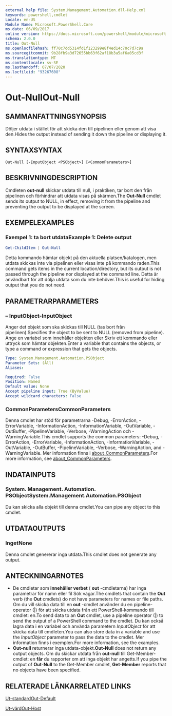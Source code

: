 ```yaml
---
external help file: System.Management.Automation.dll-Help.xml
keywords: powershell,cmdlet
Locale: en-US
Module Name: Microsoft.PowerShell.Core
ms.date: 06/09/2017
online version: https://docs.microsoft.com/powershell/module/microsoft.powershell.core/out-null?view=powershell-7.1&WT.mc_id=ps-gethelp
schema: 2.0.0
title: Out-Null
ms.openlocfilehash: ff70c7dd5314fd1f123299e8f4ed14c70c7d7c9a
ms.sourcegitcommit: 9b28fb9a3d72655bb63f62af18b3a5af6a05cd3f
ms.translationtype: MT
ms.contentlocale: sv-SE
ms.lasthandoff: 07/07/2020
ms.locfileid: "93267608"
---
```

# <span data-ttu-id="56bd0-103">Out-Null</span><span class="sxs-lookup"><span data-stu-id="56bd0-103">Out-Null</span></span>

## <span data-ttu-id="56bd0-104">SAMMANFATTNING</span><span class="sxs-lookup"><span data-stu-id="56bd0-104">SYNOPSIS</span></span>
<span data-ttu-id="56bd0-105">Döljer utdata i stället för att skicka den till pipelinen eller genom att visa den.</span><span class="sxs-lookup"><span data-stu-id="56bd0-105">Hides the output instead of sending it down the pipeline or displaying it.</span></span>

## <span data-ttu-id="56bd0-106">SYNTAX</span><span class="sxs-lookup"><span data-stu-id="56bd0-106">SYNTAX</span></span>

```
Out-Null [-InputObject <PSObject>] [<CommonParameters>]
```

## <span data-ttu-id="56bd0-107">BESKRIVNING</span><span class="sxs-lookup"><span data-stu-id="56bd0-107">DESCRIPTION</span></span>

<span data-ttu-id="56bd0-108">Cmdleten **out-null** skickar utdata till null, i praktiken, tar bort den från pipelinen och förhindrar att utdata visas på skärmen.</span><span class="sxs-lookup"><span data-stu-id="56bd0-108">The **Out-Null** cmdlet sends its output to NULL, in effect, removing it from the pipeline and preventing the output to be displayed at the screen.</span></span>

## <span data-ttu-id="56bd0-109">EXEMPEL</span><span class="sxs-lookup"><span data-stu-id="56bd0-109">EXAMPLES</span></span>

### <span data-ttu-id="56bd0-110">Exempel 1: ta bort utdata</span><span class="sxs-lookup"><span data-stu-id="56bd0-110">Example 1: Delete output</span></span>

```powershell
Get-ChildItem | Out-Null
```

<span data-ttu-id="56bd0-111">Detta kommando hämtar objekt på den aktuella platsen/katalogen, men utdata skickas inte via pipelinen eller visas inte på kommando raden.</span><span class="sxs-lookup"><span data-stu-id="56bd0-111">This command gets items in the current location/directory, but its output is not passed through the pipeline nor displayed at the command line.</span></span>
<span data-ttu-id="56bd0-112">Detta är användbart för att dölja utdata som du inte behöver.</span><span class="sxs-lookup"><span data-stu-id="56bd0-112">This is useful for hiding output that you do not need.</span></span>

## <span data-ttu-id="56bd0-113">PARAMETRAR</span><span class="sxs-lookup"><span data-stu-id="56bd0-113">PARAMETERS</span></span>

### <span data-ttu-id="56bd0-114">– InputObject</span><span class="sxs-lookup"><span data-stu-id="56bd0-114">-InputObject</span></span>

<span data-ttu-id="56bd0-115">Anger det objekt som ska skickas till NULL (tas bort från pipelinen).</span><span class="sxs-lookup"><span data-stu-id="56bd0-115">Specifies the object to be sent to NULL (removed from pipeline).</span></span>
<span data-ttu-id="56bd0-116">Ange en variabel som innehåller objekten eller Skriv ett kommando eller uttryck som hämtar objekten.</span><span class="sxs-lookup"><span data-stu-id="56bd0-116">Enter a variable that contains the objects, or type a command or expression that gets the objects.</span></span>

```yaml
Type: System.Management.Automation.PSObject
Parameter Sets: (All)
Aliases:

Required: False
Position: Named
Default value: None
Accept pipeline input: True (ByValue)
Accept wildcard characters: False
```

### <span data-ttu-id="56bd0-117">CommonParameters</span><span class="sxs-lookup"><span data-stu-id="56bd0-117">CommonParameters</span></span>

<span data-ttu-id="56bd0-118">Denna cmdlet har stöd för parametrarna -Debug, -ErrorAction, -ErrorVariable, -InformationAction, -InformationVariable, -OutVariable, -OutBuffer, -PipelineVariable, -Verbose, -WarningAction och -WarningVariable.</span><span class="sxs-lookup"><span data-stu-id="56bd0-118">This cmdlet supports the common parameters: -Debug, -ErrorAction, -ErrorVariable, -InformationAction, -InformationVariable, -OutVariable, -OutBuffer, -PipelineVariable, -Verbose, -WarningAction, and -WarningVariable.</span></span> <span data-ttu-id="56bd0-119">Mer information finns i [about_CommonParameters](https://go.microsoft.com/fwlink/?LinkID=113216).</span><span class="sxs-lookup"><span data-stu-id="56bd0-119">For more information, see [about_CommonParameters](https://go.microsoft.com/fwlink/?LinkID=113216).</span></span>

## <span data-ttu-id="56bd0-120">INDATA</span><span class="sxs-lookup"><span data-stu-id="56bd0-120">INPUTS</span></span>

### <span data-ttu-id="56bd0-121">System. Management. Automation. PSObject</span><span class="sxs-lookup"><span data-stu-id="56bd0-121">System.Management.Automation.PSObject</span></span>

<span data-ttu-id="56bd0-122">Du kan skicka alla objekt till denna cmdlet.</span><span class="sxs-lookup"><span data-stu-id="56bd0-122">You can pipe any object to this cmdlet.</span></span>

## <span data-ttu-id="56bd0-123">UTDATA</span><span class="sxs-lookup"><span data-stu-id="56bd0-123">OUTPUTS</span></span>

### <span data-ttu-id="56bd0-124">Inget</span><span class="sxs-lookup"><span data-stu-id="56bd0-124">None</span></span>

<span data-ttu-id="56bd0-125">Denna cmdlet genererar inga utdata.</span><span class="sxs-lookup"><span data-stu-id="56bd0-125">This cmdlet does not generate any output.</span></span>

## <span data-ttu-id="56bd0-126">ANTECKNINGAR</span><span class="sxs-lookup"><span data-stu-id="56bd0-126">NOTES</span></span>

* <span data-ttu-id="56bd0-127">De cmdletar som **innehåller verbet** ( **out** -cmdletarna) har inga parametrar för namn eller fil Sök vägar.</span><span class="sxs-lookup"><span data-stu-id="56bd0-127">The cmdlets that contain the **Out** verb (the **Out** cmdlets) do not have parameters for names or file paths.</span></span> <span data-ttu-id="56bd0-128">Om du vill skicka data till en **out** -cmdlet använder du en pipeline-operator (|) för att skicka utdata från ett PowerShell-kommando till cmdlet: en.</span><span class="sxs-lookup"><span data-stu-id="56bd0-128">To send data to an **Out** cmdlet, use a pipeline operator (|) to send the output of a PowerShell command to the cmdlet.</span></span> <span data-ttu-id="56bd0-129">Du kan också lagra data i en variabel och använda parametern *InputObject* för att skicka data till cmdleten.</span><span class="sxs-lookup"><span data-stu-id="56bd0-129">You can also store data in a variable and use the *InputObject* parameter to pass the data to the cmdlet.</span></span> <span data-ttu-id="56bd0-130">Mer information finns i exemplen.</span><span class="sxs-lookup"><span data-stu-id="56bd0-130">For more information, see the examples.</span></span>
* <span data-ttu-id="56bd0-131">**Out-null** returnerar inga utdata-objekt.</span><span class="sxs-lookup"><span data-stu-id="56bd0-131">**Out-Null** does not return any output objects.</span></span> <span data-ttu-id="56bd0-132">Om du skickar utdata från **out-null** till Get-Member-cmdlet: en **får** du rapporter om att inga objekt har angetts.</span><span class="sxs-lookup"><span data-stu-id="56bd0-132">If you pipe the output of **Out-Null** to the Get-Member cmdlet, **Get-Member** reports that no objects have been specified.</span></span>

## <span data-ttu-id="56bd0-133">RELATERADE LÄNKAR</span><span class="sxs-lookup"><span data-stu-id="56bd0-133">RELATED LINKS</span></span>

[<span data-ttu-id="56bd0-134">Ut-standard</span><span class="sxs-lookup"><span data-stu-id="56bd0-134">Out-Default</span></span>](Out-Default.md)

[<span data-ttu-id="56bd0-135">Ut-värd</span><span class="sxs-lookup"><span data-stu-id="56bd0-135">Out-Host</span></span>](Out-Host.md)

